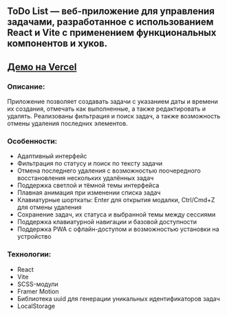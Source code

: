 ## ToDo List — веб-приложение для управления задачами, разработанное с использованием React и Vite с применением функциональных компонентов и хуков.

## [Демо на Vercel](https://react-vite-project-todo-list.vercel.app/)

### Описание:
Приложение позволяет создавать задачи с указанием даты и времени их создания, отмечать как выполненные, а также редактировать и удалять. Реализованы фильтрация и поиск задач, а также возможность отмены удаления последних элементов.

### Особенности:
- Адаптивный интерфейс
- Фильтрация по статусу и поиск по тексту задачи
- Отмена последнего удаления с возможностью поочередного восстановления нескольких удалённых задач
- Поддержка светлой и тёмной темы интерфейса
- Плавная анимация при изменении списка задач
- Клавиатурные шорткаты: Enter для открытия модалки, Ctrl/Cmd+Z для отмены удаления
- Сохранение задач, их статуса и выбранной темы между сессиями
- Поддержка клавиатурной навигации и базовой доступности
- Поддержка PWA с офлайн-доступом и возможностью установки на устройство

### Технологии:
- React
- Vite
- SCSS-модули
- Framer Motion
- Библиотека uuid для генерации уникальных идентификаторов задач
- LocalStorage
